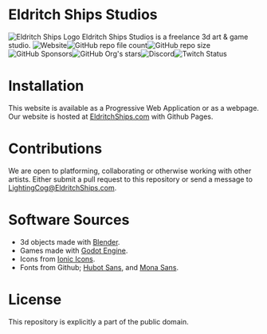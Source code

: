 

# Eldritch Ships Studios
![Eldritch Ships Logo](https://www.eldritchships.com/Resources/Logos/EldritchShipsStudios/EldritchShipsLogo.svg)
Eldritch Ships Studios is a freelance 3d art & game studio.
![Website](https://img.shields.io/website?url=https%3A%2F%2Fwww.eldritchships.com%2F)![GitHub repo file count](https://img.shields.io/github/directory-file-count/Eldritch-Ships-Studios/Website)![GitHub repo size](https://img.shields.io/github/repo-size/Eldritch-Ships-Studios/Website)![GitHub Sponsors](https://img.shields.io/github/sponsors/Eldritch-Ships-Studios)![GitHub Org's stars](https://img.shields.io/github/stars/Eldritch-Ships-Studios?style=social)![Discord](https://img.shields.io/discord/652336786227593247?style=social)![Twitch Status](https://img.shields.io/twitch/status/LightningCog?style=social)

# Installation
This website is available as a Progressive Web Application or as a webpage. Our website is hosted at [EldritchShips.com](https://www.EldritchShips.com) with Github Pages.

# Contributions
We are open to platforming, collaborating or otherwise working with other artists. Either submit a pull request to this repository or send a message to LightingCog@EldritchShips.com.

# Software Sources
- 3d objects made with [Blender](https://github.com/blender/blender).
- Games made with [Godot Engine](https://github.com/godotengine/godot).
- Icons from [Ionic Icons](https://github.com/ionic-team/ionicons).
- Fonts from Github; [Hubot Sans](https://github.com/github/hubot-sans), and [Mona Sans](https://github.com/github/mona-sans).

# License
This repository is explicitly a part of the public domain.
